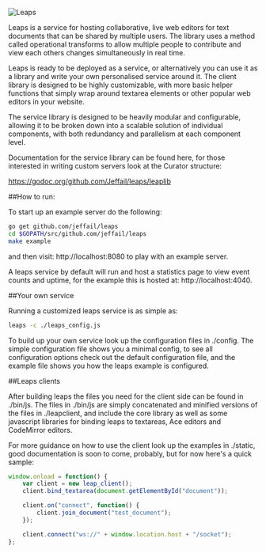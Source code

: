 ![Leaps](http://jeffail.uk/images/leaps_logo.png "Leaps")

Leaps is a service for hosting collaborative, live web editors for text documents that can be shared by multiple users. The library uses a method called operational transforms to allow multiple people to contribute and view each others changes simultaneously in real time.

Leaps is ready to be deployed as a service, or alternatively you can use it as a library and write your own personalised service around it. The client library is designed to be highly customizable, with more basic helper functions that simply wrap around textarea elements or other popular web editors in your website.

The service library is designed to be heavily modular and configurable, allowing it to be broken down into a scalable solution of individual components, with both redundancy and parallelism at each component level.

Documentation for the service library can be found here, for those interested in writing custom servers look at the Curator structure:

https://godoc.org/github.com/Jeffail/leaps/leaplib

##How to run:

To start up an example server do the following:

```bash
go get github.com/jeffail/leaps
cd $GOPATH/src/github.com/jeffail/leaps
make example
```

and then visit: http://localhost:8080 to play with an example server.

A leaps service by default will run and host a statistics page to view event counts and uptime, for the example this is hosted at: http://localhost:4040.

##Your own service

Running a customized leaps service is as simple as:

```bash
leaps -c ./leaps_config.js
```

To build up your own service look up the configuration files in ./config. The simple configuration file shows you a minimal config, to see all configuration options check out the default configuration file, and the example file shows you how the leaps example is configured.

##Leaps clients

After building leaps the files you need for the client side can be found in ./bin/js. The files in ./bin/js are simply concatenated and minified versions of the files in ./leapclient, and include the core library as well as some javascript libraries for binding leaps to textareas, Ace editors and CodeMirror editors.

For more guidance on how to use the client look up the examples in ./static, good documentation is soon to come, probably, but for now here's a quick sample:

```javascript
window.onload = function() {
	var client = new leap_client();
	client.bind_textarea(document.getElementById("document"));

	client.on("connect", function() {
		client.join_document("test_document");
	});

	client.connect("ws://" + window.location.host + "/socket");
};
```
